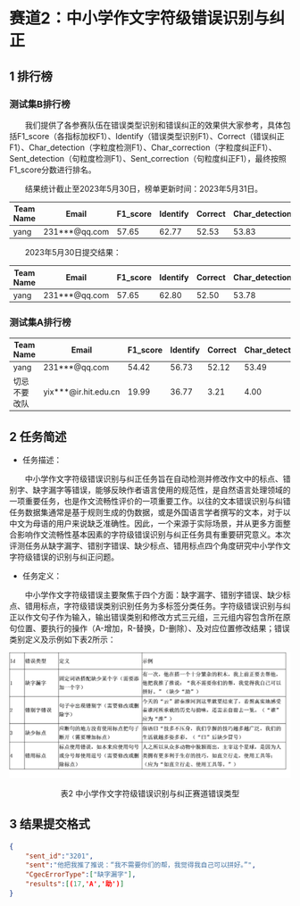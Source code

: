 # 赛道2：中小学作文字符级错误识别与纠正
## 1 排行榜

### 测试集B排行榜

&emsp;&emsp;我们提供了各参赛队伍在错误类型识别和错误纠正的效果供大家参考，具体包括F1_score（各指标加权F1）、Identify（错误类型识别F1）、Correct（错误纠正F1）、Char_detection（字粒度检测F1）、Char_correction（字粒度纠正F1）、Sent_detection（句粒度检测F1）、Sent_correction（句粒度纠正F1），最终按照F1_score分数进行排名。

&emsp;&emsp;结果统计截止至2023年5月30日，榜单更新时间：2023年5月31日。

| Team Name | Email | F1_score | Identify | Correct | Char_detection | Char_correction | Sent_detection | Sent_correction |
| --- | --- | --- | --- | --- | --- | --- | --- | --- |
| yang | 231***@qq.com | 57.65 | 62.77 | 52.53 | 53.83 | 54.79 | 49.64 | 34.13 |

&emsp;&emsp;2023年5月30日提交结果：

| Team Name | Email | F1_score | Identify | Correct | Char_detection | Char_correction | Sent_detection | Sent_correction |
| --- | --- | --- | --- | --- | --- | --- | --- | --- |
| yang | 231***@qq.com | 57.65 | 62.80 | 52.50 | 53.78 | 54.72 | 49.72 | 34.26 |

### 测试集A排行榜

| Team Name | Email | F1_score | Identify | Correct | Char_detection | Char_correction | Sent_detection | Sent_correction |
| --- | --- | --- | --- | --- | --- | --- | --- | --- |
| yang | 231***@qq.com | 54.42 | 56.73 | 52.12 | 53.49 | 54.93 | 48.29 | 34.32 |
| 切忌不要改队 | yix***@ir.hit.edu.cn | 19.99 | 36.77 | 3.21 | 4.00 | 2.06 | 1.85 | 0.58 |

## 2 任务简述

- 任务描述：

&emsp;&emsp;中小学作文字符级错误识别与纠正任务旨在自动检测并修改作文中的标点、错别字、缺字漏字等错误，能够反映作者语言使用的规范性，是自然语言处理领域的一项重要任务，也是作文流畅性评价的一项重要工作。以往的文本错误识别与纠错任务数据集通常是基于规则生成的伪数据，或是外国语言学者撰写的文本，对于以中文为母语的用户来说缺乏准确性。因此，一个来源于实际场景，并从更多方面整合影响作文流畅性基本因素的字符级错误识别与纠正任务具有重要研究意义。本次评测任务从缺字漏字、错别字错误、缺少标点、错用标点四个角度研究中小学作文字符级错误的识别与纠正问题。

- 任务定义：

&emsp;&emsp;中小学作文字符级错误主要聚焦于四个方面：缺字漏字、错别字错误、缺少标点、错用标点，字符级错误类别识别任务为多标签分类任务。字符级错误识别与纠正以作文句子作为输入，输出错误类别和修改方式三元组，三元组内容包含所在原句位置、要执行的操作（A-增加，R-替换，D-删除）、及对应位置修改结果；错误类别定义及示例如下表2所示：

![表2 中小学作文字符级错误识别与纠正赛道错误类型](https://github.com/paopaobubbletang/test/blob/main/%E8%A1%A82%E4%B8%AD%E5%B0%8F%E5%AD%A6%E4%BD%9C%E6%96%87%E5%AD%97%E7%AC%A6%E7%BA%A7%E9%94%99%E8%AF%AF%E8%AF%86%E5%88%AB%E4%B8%8E%E7%BA%A0%E6%AD%A3%E8%B5%9B%E9%81%93%E9%94%99%E8%AF%AF%E7%B1%BB%E5%9E%8B.png#{height="50%";width="50%";})
<p align="center">表2 中小学作文字符级错误识别与纠正赛道错误类型</p>

## 3 结果提交格式

```json
{
    "sent_id":"3201",
    "sent":"他把我推了推说：“我不需要你们的帮，我觉得我自己可以拼好。”",
    "CgecErrorType":["缺字漏字"],
    "results":[(17,'A','助')]
}
```
